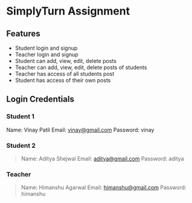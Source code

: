 # SimplyTurn Assignment

## Features
* Student login and signup
* Teacher login and signup
* Student can add, view, edit, delete posts
* Teacher can add, view, edit, delete posts of students
* Teacher has access of all students post
* Student has access of their own posts

## Login Credentials
### Student 1
Name: Vinay Patil
Email: vinay@gmail.com
Password: vinay

### Student 2
> Name: Aditya Shejwal
> Email: aditya@gmail.com
> Password: aditya

### Teacher
> Name: Himanshu Agarwal
> Email: himanshu@gmail.com
> Password: himanshu